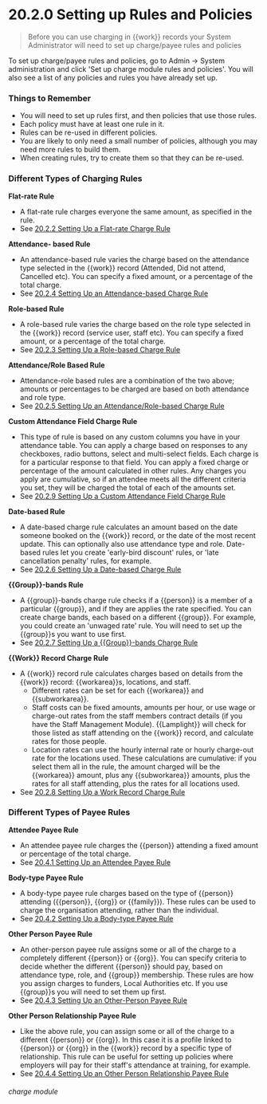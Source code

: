 # 20.2.0 Setting up Rules and Policies

> Before you can use charging in {{work}} records your System Administrator will need to set up charge/payee rules and policies

To set up charge/payee rules and policies, go to Admin -> System administration and click 'Set up charge module rules and policies'. You will also see a list of any policies and rules you have already set up. 

### Things to Remember

- You will need to set up rules first, and then policies that use those rules. 
- Each policy must have at least one rule in it.
- Rules can be re-used in different policies. 
- You are likely to only need a small number of policies, although you may need more rules to build them. 
- When creating rules, try to create them so that they can be re-used. 

### Different Types of Charging Rules 

**Flat-rate Rule**

- A flat-rate rule charges everyone the same amount, as specified in the rule.
- See [20.2.2 Setting Up a Flat-rate Charge Rule](/help/index/p/20.2.2)

**Attendance- based Rule**

- An attendance-based rule varies the charge based on the attendance type selected in the {{work}} record (Attended, Did not attend, Cancelled etc). You can specify a fixed amount, or a percentage of the total charge.
- See [20.2.4 Setting Up an Attendance-based Charge Rule](/help/index/p/20.2.4)

**Role-based Rule**

- A role-based rule varies the charge based on the role type selected in the {{work}} record (service user, staff etc). You can specify a fixed amount, or a percentage of the total charge.
- See [20.2.3 Setting Up a Role-based Charge Rule](/help/index/p/20.2.3)

**Attendance/Role Based Rule**

- Attendance-role based rules are a combination of the two above; amounts or percentages to be charged are based on both attendance and role type. 
- See [20.2.5 Setting Up an Attendance/Role-based Charge Rule](/help/index/p/20.2.5)

**Custom Attendance Field Charge Rule**

- This type of rule is based on any custom columns you have in your attendance table. You can apply a charge based on responses to any checkboxes, radio buttons, select and multi-select fields. Each charge is for a particular response to that field. You can apply a fixed charge or percentage of the amount calculated in other rules. Any charges you apply are cumulative, so if an attendee meets all the different criteria you set, they will be charged the total of each of the amounts set. 
- See [20.2.9 Setting Up a Custom Attendance Field Charge Rule](/help/index/p/20.2.9)

**Date-based Rule**

- A date-based charge rule calculates an amount based on the date someone booked on the {{work}} record, or the date of the most recent update. This can optionally also use attendance type and role. Date-based rules let you create 'early-bird discount' rules, or 'late cancellation penalty' rules, for example.
- See [20.2.6 Setting Up a Date-based Charge Rule](/help/index/p/20.2.6)

**{{Group}}-bands Rule**

- A {{group}}-bands charge rule checks if a {{person}} is a member of a particular {{group}}, and if they are applies the rate specified. You can create charge bands, each based on a different {{group}}. For example, you could create an 'unwaged rate' rule. You will need to set up the {{group}}s you want to use first.
- See [20.2.7 Setting Up a {{Group}}-bands Charge Rule](/help/index/p/20.2.7)

**{{Work}} Record Charge Rule**

- A {{work}} record rule calculates charges based on details from the {{work}} record: {{workarea}}s, locations, and staff. 
   - Different rates can be set for each {{workarea}} and {{subworkarea}}. 
   - Staff costs can be fixed amounts, amounts per hour, or use wage or charge-out rates from the staff members contract details (if you have the Staff Management Module). {{Lamplight}} will check for those listed as staff attending on the {{work}} record, and calculate rates for those people. 
   - Location rates can use the hourly internal rate or hourly charge-out rate for the locations used. 
These calculations are cumulative: if you select them all in the rule, the amount charged will be the {{workarea}} amount, plus any {{subworkarea}} amounts, plus the rates for all staff attending, plus the rates for all locations used. 
- See [20.2.8 Setting Up a Work Record Charge Rule](/help/index/p/20.2.8)

### Different Types of Payee Rules 

**Attendee Payee Rule**

- An attendee payee rule charges the {{person}} attending a fixed amount or percentage of the total charge.
- See [20.4.1 Setting Up an Attendee Payee Rule](/help/index/p/20.4.1)

**Body-type Payee Rule**

- A body-type payee rule charges based on the type of {{person}} attending ({{person}}, {{org}} or {{family}}). These rules can be used to charge the organisation attending, rather than the individual. 
- See [20.4.2 Setting Up a Body-type Payee Rule](/help/index/p/20.4.2)

**Other Person Payee Rule**

- An other-person payee rule assigns some or all of the charge to a completely different {{person}} or {{org}}. You can specify criteria to decide whether the different {{person}} should pay, based on attendance type, role, and {{group}} membership. These rules are how you assign charges to funders, Local Authorities etc. If you use {{group}}s you will need to set them up first. 
- See [20.4.3 Setting Up an Other-Person Payee Rule](/help/index/p/20.4.3)

**Other Person Relationship Payee Rule**

- Like the above rule, you can assign some or all of the charge to a different {{person}} or {{org}}. In this case it is a profile linked to {{person}} or {{org}} in the {{work}} record by a specific type of relationship. This rule can be useful for setting up policies where employers will pay for their staff's attendance at training, for example.
- See [20.4.4 Setting Up an Other Person Relationship Payee Rule](/help/index/p/20.4.4)


###### charge module

